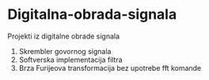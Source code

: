 # Digitalna-obrada-signala

Projekti iz digitalne obrade signala

1. Skrembler govornog signala
2. Softverska implementacija filtra
3. Brza Furijeova transformacija bez upotrebe fft komande
